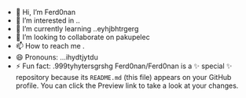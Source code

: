 - 👋 Hi, I’m Ferd0nan
- 👀 I’m interested in ..
- 🌱 I’m currently learning ..eyhjbhtrgerg
- 💞️ I’m looking to collaborate on pakupelec
- 📫 How to reach me .
- 😄 Pronouns: ...ihydtjytdu
- ⚡ Fun fact: .999tyhytersgrshg
Ferd0nan/Ferd0nan is a ✨ special ✨ repository because its `README.md` (this file) appears on your GitHub profile.
You can click the Preview link to take a look at your changes.
